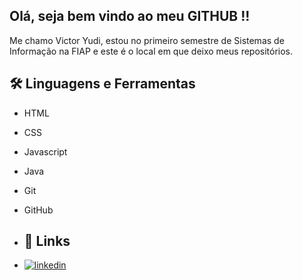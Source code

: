 ## Olá, seja bem vindo ao meu GITHUB !!
Me chamo Victor Yudi, estou no primeiro semestre de Sistemas de Informação na FIAP e este é o local em que deixo meus repositórios.

## 🛠 Linguagens e Ferramentas
* HTML
* CSS
* Javascript
* Java
* Git
* GitHub

* ## 🔗 Links

* [![linkedin](https://img.shields.io/badge/linkedin-0A66C2?style=for-the-badge&logo=linkedin&logoColor=white)](https://www.linkedin.com/in/victoryudiabe/)
